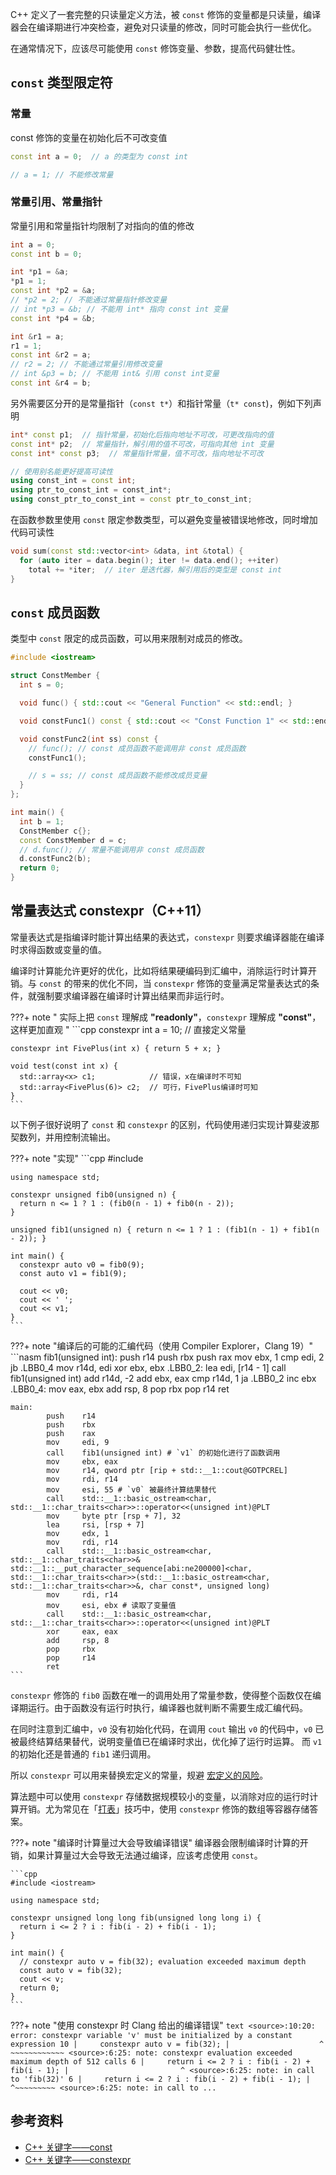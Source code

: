 C++ 定义了一套完整的只读量定义方法，被 `const` 修饰的变量都是只读量，编译器会在编译期进行冲突检查，避免对只读量的修改，同时可能会执行一些优化。

在通常情况下，应该尽可能使用 `const` 修饰变量、参数，提高代码健壮性。

## `const` 类型限定符

### 常量

const 修饰的变量在初始化后不可改变值

```cpp
const int a = 0;  // a 的类型为 const int

// a = 1; // 不能修改常量
```

### 常量引用、常量指针

常量引用和常量指针均限制了对指向的值的修改

```cpp
int a = 0;
const int b = 0;

int *p1 = &a;
*p1 = 1;
const int *p2 = &a;
// *p2 = 2; // 不能通过常量指针修改变量
// int *p3 = &b; // 不能用 int* 指向 const int 变量
const int *p4 = &b;

int &r1 = a;
r1 = 1;
const int &r2 = a;
// r2 = 2; // 不能通过常量引用修改变量
// int &p3 = b; // 不能用 int& 引用 const int变量
const int &r4 = b;
```

另外需要区分开的是常量指针（`const t*`）和指针常量（`t* const`)，例如下列声明

```cpp
int* const p1;  // 指针常量，初始化后指向地址不可改，可更改指向的值
const int* p2;  // 常量指针，解引用的值不可改，可指向其他 int 变量
const int* const p3;  // 常量指针常量，值不可改，指向地址不可改

// 使用别名能更好提高可读性
using const_int = const int;
using ptr_to_const_int = const_int*;
using const_ptr_to_const_int = const ptr_to_const_int;
```

在函数参数里使用 `const` 限定参数类型，可以避免变量被错误地修改，同时增加代码可读性

```cpp
void sum(const std::vector<int> &data, int &total) {
  for (auto iter = data.begin(); iter != data.end(); ++iter)
    total += *iter;  // iter 是迭代器，解引用后的类型是 const int
}
```

## `const` 成员函数

类型中 `const` 限定的成员函数，可以用来限制对成员的修改。

```cpp
#include <iostream>

struct ConstMember {
  int s = 0;

  void func() { std::cout << "General Function" << std::endl; }

  void constFunc1() const { std::cout << "Const Function 1" << std::endl; }

  void constFunc2(int ss) const {
    // func(); // const 成员函数不能调用非 const 成员函数
    constFunc1();

    // s = ss; // const 成员函数不能修改成员变量
  }
};

int main() {
  int b = 1;
  ConstMember c{};
  const ConstMember d = c;
  // d.func(); // 常量不能调用非 const 成员函数
  d.constFunc2(b);
  return 0;
}
```

## 常量表达式 constexpr（C++11）

常量表达式是指编译时能计算出结果的表达式，`constexpr` 则要求编译器能在编译时求得函数或变量的值。

编译时计算能允许更好的优化，比如将结果硬编码到汇编中，消除运行时计算开销。与 `const` 的带来的优化不同，当 `constexpr` 修饰的变量满足常量表达式的条件，就强制要求编译器在编译时计算出结果而非运行时。

???+ note " 实际上把 `const` 理解成 **"readonly"**，`constexpr` 理解成 **"const"**，这样更加直观 "
    ```cpp
    constexpr int a = 10;  // 直接定义常量
    
    constexpr int FivePlus(int x) { return 5 + x; }
    
    void test(const int x) {
      std::array<x> c1;            // 错误，x在编译时不可知
      std::array<FivePlus(6)> c2;  // 可行，FivePlus编译时可知
    }
    ```

以下例子很好说明了 `const` 和 `constexpr` 的区别，代码使用递归实现计算斐波那契数列，并用控制流输出。

???+ note "实现"
    ```cpp
    #include <iostream>
    
    using namespace std;
    
    constexpr unsigned fib0(unsigned n) {
      return n <= 1 ? 1 : (fib0(n - 1) + fib0(n - 2));
    }
    
    unsigned fib1(unsigned n) { return n <= 1 ? 1 : (fib1(n - 1) + fib1(n - 2)); }
    
    int main() {
      constexpr auto v0 = fib0(9);
      const auto v1 = fib1(9);
    
      cout << v0;
      cout << ' ';
      cout << v1;
    }
    ```

???+ note "编译后的可能的汇编代码（使用 Compiler Explorer，Clang 19）"
    ```nasm
    fib1(unsigned int):
            push    r14
            push    rbx
            push    rax
            mov     ebx, 1
            cmp     edi, 2
            jb      .LBB0_4
            mov     r14d, edi
            xor     ebx, ebx
    .LBB0_2:
            lea     edi, [r14 - 1]
            call    fib1(unsigned int)
            add     r14d, -2
            add     ebx, eax
            cmp     r14d, 1
            ja      .LBB0_2
            inc     ebx
    .LBB0_4:
            mov     eax, ebx
            add     rsp, 8
            pop     rbx
            pop     r14
            ret
    
    main:
            push    r14
            push    rbx
            push    rax
            mov     edi, 9
            call    fib1(unsigned int) # `v1` 的初始化进行了函数调用
            mov     ebx, eax
            mov     r14, qword ptr [rip + std::__1::cout@GOTPCREL]
            mov     rdi, r14
            mov     esi, 55 # `v0` 被最终计算结果替代
            call    std::__1::basic_ostream<char, std::__1::char_traits<char>>::operator<<(unsigned int)@PLT
            mov     byte ptr [rsp + 7], 32
            lea     rsi, [rsp + 7]
            mov     edx, 1
            mov     rdi, r14
            call    std::__1::basic_ostream<char, std::__1::char_traits<char>>& std::__1::__put_character_sequence[abi:ne200000]<char, std::__1::char_traits<char>>(std::__1::basic_ostream<char, std::__1::char_traits<char>>&, char const*, unsigned long)
            mov     rdi, r14
            mov     esi, ebx # 读取了变量值
            call    std::__1::basic_ostream<char, std::__1::char_traits<char>>::operator<<(unsigned int)@PLT
            xor     eax, eax
            add     rsp, 8
            pop     rbx
            pop     r14
            ret
    ```

`constexpr` 修饰的 `fib0` 函数在唯一的调用处用了常量参数，使得整个函数仅在编译期运行。由于函数没有运行时执行，编译器也就判断不需要生成汇编代码。

在同时注意到汇编中，`v0` 没有初始化代码，在调用 `cout` 输出 `v0` 的代码中，`v0` 已被最终结算结果替代，说明变量值已在编译时求出，优化掉了运行时运算。
而 `v1` 的初始化还是普通的 `fib1` 递归调用。

所以 `constexpr` 可以用来替换宏定义的常量，规避 [宏定义的风险](./basic.md#define-命令)。

算法题中可以使用 `constexpr` 存储数据规模较小的变量，以消除对应的运行时计算开销。尤为常见在「[打表](../contest/dictionary.md)」技巧中，使用 `constexpr` 修饰的数组等容器存储答案。

???+ note "编译时计算量过大会导致编译错误"
    编译器会限制编译时计算的开销，如果计算量过大会导致无法通过编译，应该考虑使用 `const`。
    
    ```cpp
    #include <iostream>
    
    using namespace std;
    
    constexpr unsigned long long fib(unsigned long long i) {
      return i <= 2 ? i : fib(i - 2) + fib(i - 1);
    }
    
    int main() {
      // constexpr auto v = fib(32); evaluation exceeded maximum depth
      const auto v = fib(32);
      cout << v;
      return 0;
    }
    ```

???+ note "使用 constexpr 时 Clang 给出的编译错误"
    ```text
    <source>:10:20: error: constexpr variable 'v' must be initialized by a constant expression
        10 |     constexpr auto v = fib(32);
        |                    ^   ~~~~~~~~~~~~
    <source>:6:25: note: constexpr evaluation exceeded maximum depth of 512 calls
        6 |     return i <= 2 ? i : fib(i - 2) + fib(i - 1);
        |                         ^
    <source>:6:25: note: in call to 'fib(32)'
        6 |     return i <= 2 ? i : fib(i - 2) + fib(i - 1);
        |                         ^~~~~~~~~~
    <source>:6:25: note: in call to ...
    ```

## 参考资料

-   [C++ 关键字——const](https://zh.cppreference.com/w/cpp/keyword/const)
-   [C++ 关键字——constexpr](https://zh.cppreference.com/w/cpp/keyword/constexpr)
